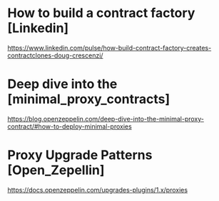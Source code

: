 # How to build a contract factory [Linkedin]
https://www.linkedin.com/pulse/how-build-contract-factory-creates-contractclones-doug-crescenzi/

# Deep dive into the [minimal_proxy_contracts]
https://blog.openzeppelin.com/deep-dive-into-the-minimal-proxy-contract/#how-to-deploy-minimal-proxies


# Proxy Upgrade Patterns [Open_Zepellin]
https://docs.openzeppelin.com/upgrades-plugins/1.x/proxies

